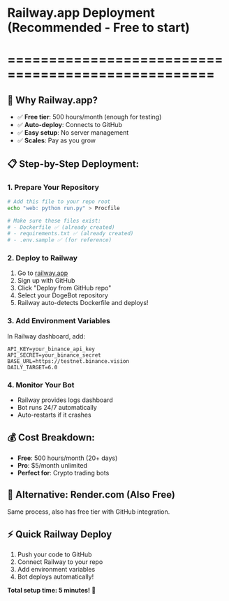 # Railway.app Deployment (Recommended - Free to start)
# ===================================================

## 🚂 **Why Railway.app?**
- ✅ **Free tier**: 500 hours/month (enough for testing)
- ✅ **Auto-deploy**: Connects to GitHub
- ✅ **Easy setup**: No server management
- ✅ **Scales**: Pay as you grow

## 📋 **Step-by-Step Deployment:**

### 1. **Prepare Your Repository**
```bash
# Add this file to your repo root
echo "web: python run.py" > Procfile

# Make sure these files exist:
# - Dockerfile ✅ (already created)
# - requirements.txt ✅ (already created)  
# - .env.sample ✅ (for reference)
```

### 2. **Deploy to Railway**
1. Go to [railway.app](https://railway.app)
2. Sign up with GitHub
3. Click "Deploy from GitHub repo"
4. Select your DogeBot repository
5. Railway auto-detects Dockerfile and deploys!

### 3. **Add Environment Variables**
In Railway dashboard, add:
```
API_KEY=your_binance_api_key
API_SECRET=your_binance_secret
BASE_URL=https://testnet.binance.vision
DAILY_TARGET=6.0
```

### 4. **Monitor Your Bot**
- Railway provides logs dashboard
- Bot runs 24/7 automatically
- Auto-restarts if it crashes

## 💰 **Cost Breakdown:**
- **Free**: 500 hours/month (20+ days)
- **Pro**: $5/month unlimited
- **Perfect for**: Crypto trading bots

## 🔗 **Alternative: Render.com (Also Free)**
Same process, also has free tier with GitHub integration.

## ⚡ **Quick Railway Deploy**
1. Push your code to GitHub
2. Connect Railway to your repo  
3. Add environment variables
4. Bot deploys automatically!

**Total setup time: 5 minutes!** 🚀
